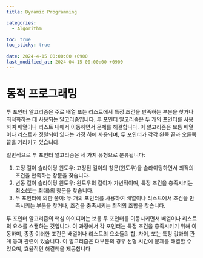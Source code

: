 ```yaml
---
title: Dynamic Programming

categories:
  - Algorithm

toc: true
toc_sticky: true
 
date: 2024-4-15 00:00:00 +0900
last_modified_at: 2024-04-15 00:00:00 +0900
---
```


# 동적 프로그래밍
투 포인터 알고리즘은 주로 배열 또는 리스트에서 특정 조건을 만족하는 부분을 찾거나 최적화하는 데 사용되는 알고리즘입니다. 투 포인터 알고리즘은 두 개의 포인터를 사용하여 배열이나 리스트 내에서 이동하면서 문제를 해결합니다. 이 알고리즘은 보통 배열이나 리스트가 정렬되어 있다는 가정 하에 사용되며, 두 포인터가 각각 왼쪽 끝과 오른쪽 끝을 가리키고 있습니다.

일반적으로 투 포인터 알고리즘은 세 가지 유형으로 분류됩니다:

1. 고정 길이 슬라이딩 윈도우: 고정된 길이의 창문(윈도우)을 슬라이딩하면서 최적의 조건을 만족하는 창문을 찾습니다.
2. 변동 길이 슬라이딩 윈도우: 윈도우의 길이가 가변적이며, 특정 조건을 충족시키는 최소(또는 최대)의 창문을 찾습니다.
3. 두 포인터에 의한 풀이: 두 개의 포인터를 사용하여 배열이나 리스트에서 조건을 만족시키는 부분을 찾거나, 조건을 충족시키는 최적의 조합을 찾습니다.

투 포인터 알고리즘의 핵심 아이디어는 보통 두 포인터를 이동시키면서 배열이나 리스트의 요소를 스캔하는 것입니다. 이 과정에서 각 포인터는 특정 조건을 충족시키기 위해 이동하며, 종종 이러한 조건은 배열이나 리스트의 요소들의 합, 차이, 또는 특정 값과의 관계 등과 관련이 있습니다. 이 알고리즘은 대부분의 경우 선형 시간에 문제를 해결할 수 있으며, 효율적인 해결책을 제공합니다